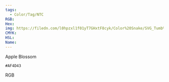 ```yaml
---
tags:
  - Color/Tag/NTC
RGB:
Hex:
img: https://filedn.com/l0hpzxl1f01yT7GHxtF8cyk/Color%20Snake/SVG_Tumb%20Mass%20No%20Name/AF4D43.svg
CMYK:
HSL:
Name:
---
```

Apple Blossom
```palette
#AF4D43
```
RGB
